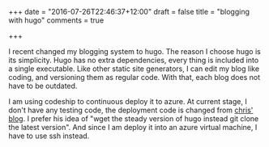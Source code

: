 +++
date = "2016-07-26T22:46:37+12:00"
draft = false
title = "blogging with hugo"
comments = true

+++

I recent changed my blogging system to hugo. The reason I choose hugo is its simplicity. Hugo has no extra dependencies, every thing is included into a single executable. Like other static site generators, I can edit my blog like coding, and versioning them as regular code. With that, each blog does not have to be outdated.

I am using codeship to continuous deploy it to azure. At current stage, I don't have any testing code, the deployment code is changed from [chris' blog](https://cwhite.me/continuous-delivery-for-your-static-site-with-codeship/). I prefer his idea of "wget the steady version of hugo instead git clone the latest version". And since I am deploy it into an azure virtual machine, I have to use ssh instead.

